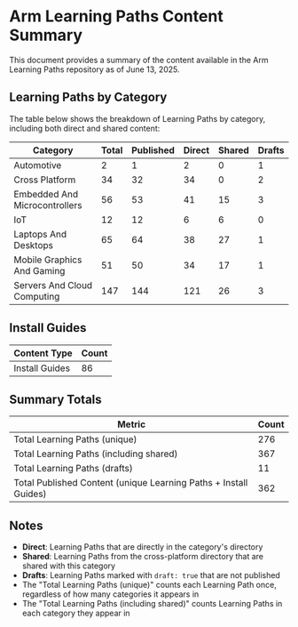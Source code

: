 # Arm Learning Paths Content Summary

This document provides a summary of the content available in the Arm Learning Paths repository as of June 13, 2025.

## Learning Paths by Category

The table below shows the breakdown of Learning Paths by category, including both direct and shared content:

| Category | Total | Published | Direct | Shared | Drafts |
|----------|-------|-----------|--------|--------|--------|
| Automotive | 2 | 1 | 2 | 0 | 1 |
| Cross Platform | 34 | 32 | 34 | 0 | 2 |
| Embedded And Microcontrollers | 56 | 53 | 41 | 15 | 3 |
| IoT | 12 | 12 | 6 | 6 | 0 |
| Laptops And Desktops | 65 | 64 | 38 | 27 | 1 |
| Mobile Graphics And Gaming | 51 | 50 | 34 | 17 | 1 |
| Servers And Cloud Computing | 147 | 144 | 121 | 26 | 3 |

## Install Guides

| Content Type | Count |
|--------------|-------|
| Install Guides | 86 |

## Summary Totals

| Metric | Count |
|--------|-------|
| Total Learning Paths (unique) | 276 |
| Total Learning Paths (including shared) | 367 |
| Total Learning Paths (drafts) | 11 |
| Total Published Content (unique Learning Paths + Install Guides) | 362 |

## Notes

- **Direct**: Learning Paths that are directly in the category's directory
- **Shared**: Learning Paths from the cross-platform directory that are shared with this category
- **Drafts**: Learning Paths marked with `draft: true` that are not published
- The "Total Learning Paths (unique)" counts each Learning Path once, regardless of how many categories it appears in
- The "Total Learning Paths (including shared)" counts Learning Paths in each category they appear in
